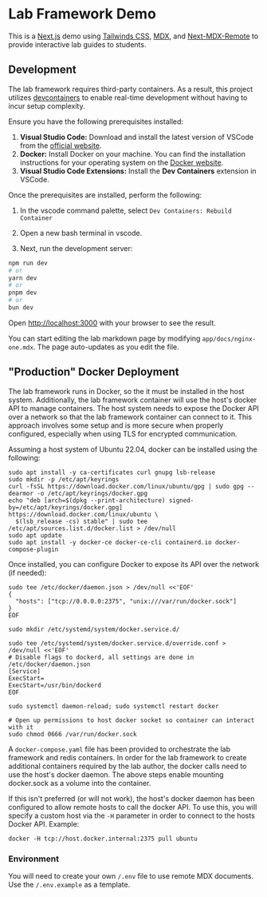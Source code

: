 # Lab Framework Demo

This is a [Next.js](https://nextjs.org/) demo using [Tailwinds CSS](https://tailwindcss.com/), [MDX](https://mdxjs.com/), and [Next-MDX-Remote](https://github.com/hashicorp/next-mdx-remote) to provide interactive lab guides to students.

## Development

The lab framework requires third-party containers. As a result, this project utilizes [devcontainers](https://code.visualstudio.com/docs/devcontainers/containers) to enable real-time development without having to incur setup complexity.

Ensure you have the following prerequisites installed:

1. **Visual Studio Code:** Download and install the latest version of VSCode from the [official website](https://code.visualstudio.com/).
1. **Docker:** Install Docker on your machine. You can find the installation instructions for your operating system on the [Docker website](https://docs.docker.com/get-docker/).
1. **Visual Studio Code Extensions:** Install the **Dev Containers** extension in VSCode.

Once the prerequisites are installed, perform the following:

1. In the vscode command palette, select `Dev Containers: Rebuild Container`

1. Open a new bash terminal in vscode.

1. Next, run the development server:

```bash
npm run dev
# or
yarn dev
# or
pnpm dev
# or
bun dev
```

Open [http://localhost:3000](http://localhost:3000) with your browser to see the result.

You can start editing the lab markdown page by modifying `app/docs/nginx-one.mdx`. The page auto-updates as you edit the file.

## "Production" Docker Deployment

The lab framework runs in Docker, so the it must be installed in the host system. Additionally, the lab framework container will use the host's docker API to manage containers. The host system needs to expose the Docker API over a network so that the lab framework container can connect to it. This approach involves some setup and is more secure when properly configured, especially when using TLS for encrypted communication.

Assuming a host system of Ubuntu 22.04, docker can be installed using the following:

```shell
sudo apt install -y ca-certificates curl gnupg lsb-release
sudo mkdir -p /etc/apt/keyrings
curl -fsSL https://download.docker.com/linux/ubuntu/gpg | sudo gpg --dearmor -o /etc/apt/keyrings/docker.gpg
echo "deb [arch=$(dpkg --print-architecture) signed-by=/etc/apt/keyrings/docker.gpg] https://download.docker.com/linux/ubuntu \
  $(lsb_release -cs) stable" | sudo tee /etc/apt/sources.list.d/docker.list > /dev/null
sudo apt update
sudo apt install -y docker-ce docker-ce-cli containerd.io docker-compose-plugin
```

Once installed, you can configure Docker to expose its API over the network (if needed):

```shell
sudo tee /etc/docker/daemon.json > /dev/null <<'EOF'
{
  "hosts": ["tcp://0.0.0.0:2375", "unix:///var/run/docker.sock"]
}
EOF

sudo mkdir /etc/systemd/system/docker.service.d/

sudo tee /etc/systemd/system/docker.service.d/override.conf > /dev/null <<'EOF'
# Disable flags to dockerd, all settings are done in /etc/docker/daemon.json
[Service]
ExecStart=
ExecStart=/usr/bin/dockerd
EOF

sudo systemctl daemon-reload; sudo systemctl restart docker

# Open up permissions to host docker socket so container can interact with it
sudo chmod 0666 /var/run/docker.sock

```

A `docker-compose.yaml` file has been provided to orchestrate the lab framework and redis containers. In order for the lab framework to create additional containers required by the lab author, the docker calls need to use the host's docker daemon. The above steps enable mounting docker.sock as a volume into the container.

If this isn't preferred (or will not work), the host's docker daemon has been configured to allow remote hosts to call the docker API. To use this, you will specify a custom host via the `-H` parameter in order to connect to the hosts Docker API. Example:

```shell
docker -H tcp://host.docker.internal:2375 pull ubuntu
```

### Environment

You will need to create your own `/.env` file to use remote MDX documents. Use the `/.env.example` as a template.
